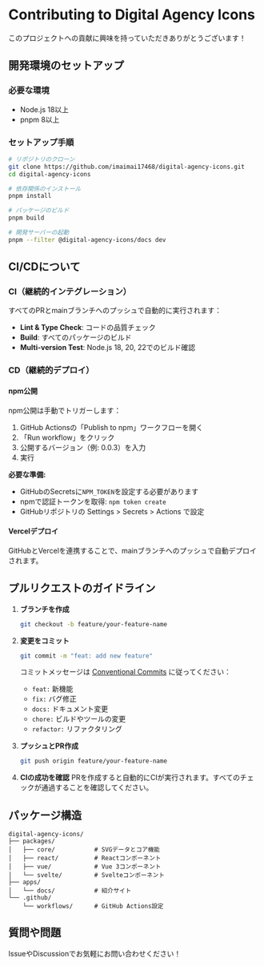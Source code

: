 # Contributing to Digital Agency Icons

このプロジェクトへの貢献に興味を持っていただきありがとうございます！

## 開発環境のセットアップ

### 必要な環境

- Node.js 18以上
- pnpm 8以上

### セットアップ手順

```bash
# リポジトリのクローン
git clone https://github.com/imaimai17468/digital-agency-icons.git
cd digital-agency-icons

# 依存関係のインストール
pnpm install

# パッケージのビルド
pnpm build

# 開発サーバーの起動
pnpm --filter @digital-agency-icons/docs dev
```

## CI/CDについて

### CI（継続的インテグレーション）

すべてのPRとmainブランチへのプッシュで自動的に実行されます：

- **Lint & Type Check**: コードの品質チェック
- **Build**: すべてのパッケージのビルド
- **Multi-version Test**: Node.js 18, 20, 22でのビルド確認

### CD（継続的デプロイ）

#### npm公開

npm公開は手動でトリガーします：

1. GitHub Actionsの「Publish to npm」ワークフローを開く
2. 「Run workflow」をクリック
3. 公開するバージョン（例: 0.0.3）を入力
4. 実行

**必要な準備:**
- GitHubのSecretsに`NPM_TOKEN`を設定する必要があります
- npmで認証トークンを取得: `npm token create`
- GitHubリポジトリの Settings > Secrets > Actions で設定

#### Vercelデプロイ

GitHubとVercelを連携することで、mainブランチへのプッシュで自動デプロイされます。

## プルリクエストのガイドライン

1. **ブランチを作成**
   ```bash
   git checkout -b feature/your-feature-name
   ```

2. **変更をコミット**
   ```bash
   git commit -m "feat: add new feature"
   ```

   コミットメッセージは [Conventional Commits](https://www.conventionalcommits.org/) に従ってください：
   - `feat:` 新機能
   - `fix:` バグ修正
   - `docs:` ドキュメント変更
   - `chore:` ビルドやツールの変更
   - `refactor:` リファクタリング

3. **プッシュとPR作成**
   ```bash
   git push origin feature/your-feature-name
   ```

4. **CIの成功を確認**
   PRを作成すると自動的にCIが実行されます。すべてのチェックが通過することを確認してください。

## パッケージ構造

```
digital-agency-icons/
├── packages/
│   ├── core/           # SVGデータとコア機能
│   ├── react/          # Reactコンポーネント
│   ├── vue/            # Vue 3コンポーネント
│   └── svelte/         # Svelteコンポーネント
├── apps/
│   └── docs/           # 紹介サイト
└── .github/
    └── workflows/      # GitHub Actions設定
```

## 質問や問題

IssueやDiscussionでお気軽にお問い合わせください！
